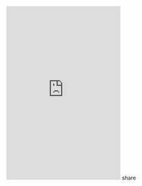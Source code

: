  <iframe frameborder=0 style="min-width: 200px; width: 60%; height: 460px;" scrolling="no" seamless="seamless" src="https://www.eververse.me"></iframe> 
share
